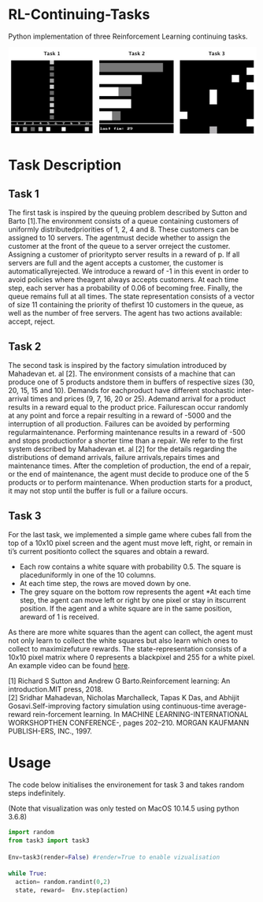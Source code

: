 # RL-Continuing-Tasks

Python implementation of three Reinforcement Learning continuing tasks.

![](example.jpg)

# Task Description

## Task 1

The first task is inspired by the queuing problem described by Sutton and Barto [1].The environment consists of a queue containing customers of uniformly distributedpriorities of 1, 2, 4 and 8.  These customers can be assigned to 10 servers.  The agentmust decide whether to assign the customer at the front of the queue to a server orreject the customer. Assigning a customer of prioritypto server results in a reward of p. If all servers are full and the agent accepts a customer, the customer is automaticallyrejected. We introduce a reward of -1 in this event in order to avoid policies where theagent always accepts customers.  At each time step, each server has a probability of 0.06 of becoming free. Finally, the queue remains full at all times. The state representation consists of a vector of size 11 containing the priority of thefirst 10 customers in the queue, as well as the number of free servers. The agent has two actions available: accept, reject. 

## Task 2

The second task is inspired by the factory simulation introduced by Mahadevan et. al [2].  The environment consists of a machine that can produce one of 5 products andstore them in buffers of respective sizes (30, 20, 15, 15 and 10).  Demands for eachproduct have different stochastic inter-arrival times and prices (9, 7, 16, 20 or 25).  Ademand arrival for a product results in a reward equal to the product price.  Failurescan  occur  randomly  at  any  point  and  force  a  repair  resulting  in  a  reward  of  -5000 and the interruption of all production.  Failures can be avoided by performing regularmaintenance. Performing maintenance results in a reward of -500 and stops productionfor a shorter time than a repair.  We refer to the first system described by Mahadevan et. al [2] for the details regarding the distributions of demand arrivals, failure arrivals,repairs times and maintenance times.  After the completion of production, the end of a repair,  or the end of maintenance,  the agent must decide to produce one of the 5 products or to perform maintenance. When production starts for a product, it may not stop until the buffer is full or a failure occurs.

## Task 3
For the last task, we implemented a simple game where cubes fall from the top of a 10x10 pixel screen and the agent must move left, right, or remain in ti’s current positionto collect the squares and obtain a reward. 
* Each row contains a white square with probability 0.5. The square is placeduniformly in one of the 10 columns.
* At each time step, the rows are moved down by one.
* The grey square on the bottom row represents the agent
*At each time step, the agent can move left or right by one pixel or stay in itscurrent  position.   If  the  agent  and  a  white  square  are  in  the  same  position,  areward of 1 is received.

As there are more white squares than the agent can collect, the agent must not only learn to collect the white squares but also learn which ones to collect to maximizefuture rewards. The state-representation consists of a 10x10 pixel matrix where 0 represents a blackpixel and 255 for a white pixel. An example video can be found [here](https://youtu.be/P1GFhcgVdV8).

[1] Richard S Sutton and Andrew G Barto.Reinforcement learning: An introduction.MIT press, 2018.  
[2] Sridhar Mahadevan,  Nicholas Marchalleck,  Tapas K Das,  and Abhijit Gosavi.Self-improving  factory  simulation  using  continuous-time  average-reward  rein-forcement learning.  In MACHINE LEARNING-INTERNATIONAL WORKSHOPTHEN CONFERENCE-, pages 202–210. MORGAN KAUFMANN PUBLISH-ERS, INC., 1997.

# Usage
The code below initialises the environement for task 3 and takes random steps indefinitely. 

(Note that visualization was only tested on MacOS 10.14.5 using python 3.6.8)
```python
import random
from task3 import task3

Env=task3(render=False) #render=True to enable vizualisation

while True:
  action= random.randint(0,2)
  state, reward=  Env.step(action)
```
